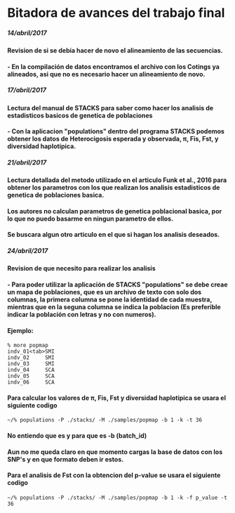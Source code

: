 # Bitadora de avances del trabajo final


##### *14/abril/2017*

#### Revision de si se debia hacer de novo el alineamiento de las secuencias. 

#### - En la compilación de datos encontramos el archivo con los Cotings ya alineados, asi que no es necesario hacer un alineamiento de novo. 



##### *17/abril/2017*

#### Lectura del manual de STACKS para saber como hacer los analisis de estadisticos basicos de genetica de poblaciones
#### - Con la aplicacion "populations" dentro del programa STACKS podemos obtener los datos de Heterocigosis esperada y observada, π, Fis, Fst, y diversidad haplotipica. 




##### *21/abril/2017*

#### Lectura detallada del metodo utilizado en el articulo Funk et al., 2016 para obtener los parametros con los que realizan los analisis estadisticos de genetica de poblaciones basica. 

#### Los autores no calculan parametros de genetica poblacional basica, por lo que no puedo basarme en ningun parametro de ellos. 

#### Se buscara algun otro articulo en el que si hagan los analisis deseados.



##### *24/abril/2017*

#### Revision de que necesito para realizar los analisis 

#### - Para poder utilizar la aplicación de STACKS "populations" se debe creae un mapa de poblaciones, que es un archivo de texto con solo dos columnas, la primera columna se pone la identidad de cada muestra, mientras que en la seguna columna se indica la poblacion (Es preferible indicar la población con letras y no con numeros). 

#### Ejemplo: 

```
% more popmap 
indv_01<tab>SMI
indv_02		SMI 
indv_03		SMI 
indv_04		SCA 
indv_05		SCA 
indv_06		SCA 
```

#### Para calcular los valores de π, Fis, Fst  y diversidad haplotipica se usara el siguiente codigo 

```
~/% populations -P ./stacks/ -M ./samples/popmap -b 1 -k -t 36
```

#### No entiendo que es y para que es -b (batch_id)

#### Aun no me queda claro en que momento cargas la base de datos con los SNP's y en que formato deben ir estos. 



#### Para el analisis de Fst con la obtencion del p-value se usara el siguiente codigo

```
~/% populations -P ./stacks/ -M ./samples/popmap -b 1 -k -f p_value -t 36
```
